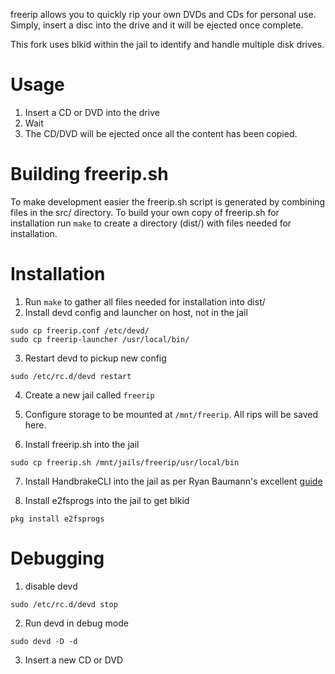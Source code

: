 freerip allows you to quickly rip your own DVDs and CDs for personal use.  Simply, insert a disc into the drive and it will be ejected once complete.

This fork uses blkid within the jail to identify and handle multiple disk drives.

# Usage

   1. Insert a CD or DVD into the drive
   2. Wait
   3. The CD/DVD will be ejected once all the content has been copied.

# Building freerip.sh
To make development easier the freerip.sh script is generated by combining files in the src/ directory.  To build your own copy of freerip.sh for installation run ```make``` to create a directory (dist/) with files needed for installation.

# Installation

   1. Run ```make``` to gather all files needed for installation into dist/
   2. Install devd config and launcher on host, not in the jail

    sudo cp freerip.conf /etc/devd/
    sudo cp freerip-launcher /usr/local/bin/

   3. Restart devd to pickup new config

    sudo /etc/rc.d/devd restart

   4. Create a new jail called ```freerip```

   5. Configure storage to be mounted at ```/mnt/freerip```.  All rips will be saved here.

   6. Install freerip.sh into the jail

    sudo cp freerip.sh /mnt/jails/freerip/usr/local/bin

   7. Install HandbrakeCLI into the jail as per Ryan Baumann's excellent [guide](https://ryanfb.github.io/etc/2016/04/21/installing_handbrake_on_freenas.html)
   
   8. Install e2fsprogs into the jail to get blkid
   
    pkg install e2fsprogs

# Debugging

   1. disable devd

    sudo /etc/rc.d/devd stop

   2. Run devd in debug mode

    sudo devd -D -d

   3. Insert a new CD or DVD
